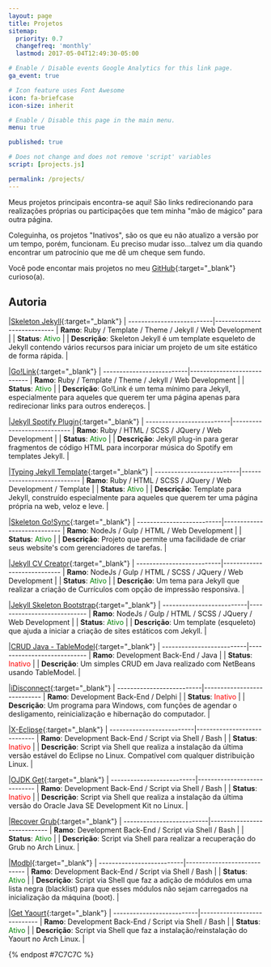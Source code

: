 ```yaml
---
layout: page
title: Projetos
sitemap:
  priority: 0.7
  changefreq: 'monthly'
  lastmod: 2017-05-04T12:49:30-05:00

# Enable / Disable events Google Analytics for this link page.
ga_event: true

# Icon feature uses Font Awesome
icon: fa-briefcase
icon-size: inherit

# Enable / Disable this page in the main menu.
menu: true

published: true

# Does not change and does not remove 'script' variables
script: [projects.js]

permalink: /projects/
---
```


Meus projetos principais encontra-se aqui! São links redirecionando para realizações próprias ou participações que tem minha "mão de mágico" para outra página. 

Coleguinha, os projetos "Inativos", são os que eu não atualizo a versão por um tempo, porém, funcionam. Eu preciso mudar isso...talvez um dia quando encontrar um patrocínio que me dê um cheque sem fundo.

Você pode encontar mais projetos no meu [GitHub](https://github.com/williamcanin){:target="_blank"} curioso(a).

##  Autoria

|[Skeleton Jekyll](https://github.com/williamcanin/skeleton-jekyll){:target="_blank"} <i class="fa fa-external-link"></i>|
--------------------------|----------------------------
| **Ramo**: Ruby / Template / Theme / Jekyll /  Web Development |
| **Status**: <label style="color:green;">Ativo</label> |
| **Descrição**: Skeleton Jekyll é um template esqueleto de Jekyll contendo vários recursos para iniciar um projeto de um site estático de forma rápida. |

|[Go!Link](https://github.com/williamcanin/golink){:target="_blank"} <i class="fa fa-external-link"></i>|
--------------------------|----------------------------
| **Ramo**: Ruby / Template / Theme / Jekyll /  Web Development |
| **Status**: <label style="color:green;">Ativo</label> |
| **Descrição**: Go!Link é um tema mínimo para Jekyll, especialmente para aqueles que querem ter uma página apenas para redirecionar links para outros endereços. |

|[Jekyll Spotify Plugin](http://williamcanin.github.io/jekyll-spotify-plugin){:target="_blank"} <i class="fa fa-external-link"></i>|
--------------------------|----------------------------
| **Ramo**: Ruby / HTML / SCSS / JQuery / Web Development |
| **Status**: <label style="color:green;">Ativo</label> |
| **Descrição**: Jekyll plug-in para gerar fragmentos de código HTML para incorporar música do Spotify em templates Jekyll. |

|[Typing Jekyll Template](https://github.com/williamcanin/typing-jekyll-template){:target="_blank"} <i class="fa fa-external-link"></i>|
--------------------------|----------------------------
| **Ramo**: Ruby / HTML / SCSS / JQuery / Web Development / Template |
| **Status**: <label style="color:green;">Ativo</label> |
| **Descrição**: Template para Jekyll, construído especialmente para aqueles que querem ter uma página própria na web, veloz e leve. |

|[Skeleton Go!Sync](https://github.com/williamcanin/skeleton-gosync){:target="_blank"} <i class="fa fa-external-link"></i>|
--------------------------|----------------------------
| **Ramo**: NodeJs / Gulp / HTML / Web Development |
| **Status**: <label style="color:green;">Ativo</label> |
| **Descrição**: Projeto que permite uma facilidade de criar seus website's com gerenciadores de tarefas. |

|[Jekyll CV Creator](https://github.com/williamcanin/jekyll-cv-creator){:target="_blank"} <i class="fa fa-external-link"></i>|
--------------------------|----------------------------
| **Ramo**: NodeJs / Gulp / HTML / SCSS / JQuery / Web Development |
| **Status**: <label style="color:green;">Ativo</label> |
| **Descrição**: Um tema para Jekyll que realizar a criação de Currículos com opção de impressão responsiva. |

|[Jekyll Skeleton Bootstrap](https://github.com/williamcanin/jekyll-skeleton){:target="_blank"} <i class="fa fa-external-link"></i>|
--------------------------|----------------------------
| **Ramo**: NodeJs / Gulp / HTML / SCSS / JQuery / Web Development |
| **Status**: <label style="color:green;">Ativo</label> |
| **Descrição**: Um template (esqueleto) que ajuda a iniciar a criação de sites estáticos com Jekyll. |

|[CRUD Java - TableModel](https://github.com/williamcanin/crud-j2se-netbeans-tablemodel){:target="_blank"} <i class="fa fa-external-link"></i>|
--------------------------|----------------------------
| **Ramo**: Development Back-End / Java |
| **Status**: <label style="color:red;">Inativo</label> |
| **Descrição**: Um simples CRUD em Java realizado com NetBeans usando TableModel. |

|[iDisconnect](http://williamcanin.com/idisconnect){:target="_blank"} <i class="fa fa-external-link"></i>|
--------------------------|----------------------------
| **Ramo**: Development Back-End / Delphi |
| **Status**: <label style="color:red;">Inativo</label> |
| **Descrição**: Um programa para Windows, com funções de agendar o desligamento, reinicialização e hibernação do computador. |

|[X-Eclipse](https://github.com/williamcanin/x-eclipse){:target="_blank"} <i class="fa fa-external-link"></i>|
--------------------------|----------------------------
| **Ramo**: Development Back-End / Script via Shell / Bash |
| **Status**: <label style="color:red;">Inativo</label> |
| **Descrição**: Script via Shell que realiza a instalação da última versão estável do Eclipse no Linux. Compatível com qualquer distribuição Linux. |

|[OJDK Get](https://github.com/williamcanin/ojdk-get){:target="_blank"} <i class="fa fa-external-link"></i>|
--------------------------|----------------------------
| **Ramo**: Development Back-End / Script via Shell / Bash |
| **Status**: <label style="color:red;">Inativo</label> |
| **Descrição**: Script via Shell que realiza a instalação da última versão do Oracle Java SE Development Kit no Linux. |

|[Recover Grub](https://github.com/williamcanin/recover-grub){:target="_blank"} <i class="fa fa-external-link"></i>|
--------------------------|----------------------------
| **Ramo**: Development Back-End / Script via Shell / Bash |
| **Status**: <label style="color:green;">Ativo</label> |
| **Descrição**: Script via Shell para realizar a recuperação do Grub no Arch Linux. |

|[Modbl](https://github.com/williamcanin/modbl){:target="_blank"} <i class="fa fa-external-link"></i>|
--------------------------|----------------------------
| **Ramo**: Development Back-End / Script via Shell / Bash |
| **Status**: <label style="color:green;">Ativo</label> |
| **Descrição**: Script via Shell que faz a adição de módulos em uma lista negra (blacklist) para que esses módulos não sejam carregados na inicialização da máquina (boot). |

|[Get Yaourt](https://github.com/williamcanin/get-yaourt){:target="_blank"} <i class="fa fa-external-link"></i>|
--------------------------|----------------------------
| **Ramo**: Development Back-End / Script via Shell / Bash |
| **Status**: <label style="color:green;">Ativo</label> |
| **Descrição**: Script via Shell que faz a instalação/reinstalação do Yaourt no Arch Linux. |


{% endpost #7C7C7C %}